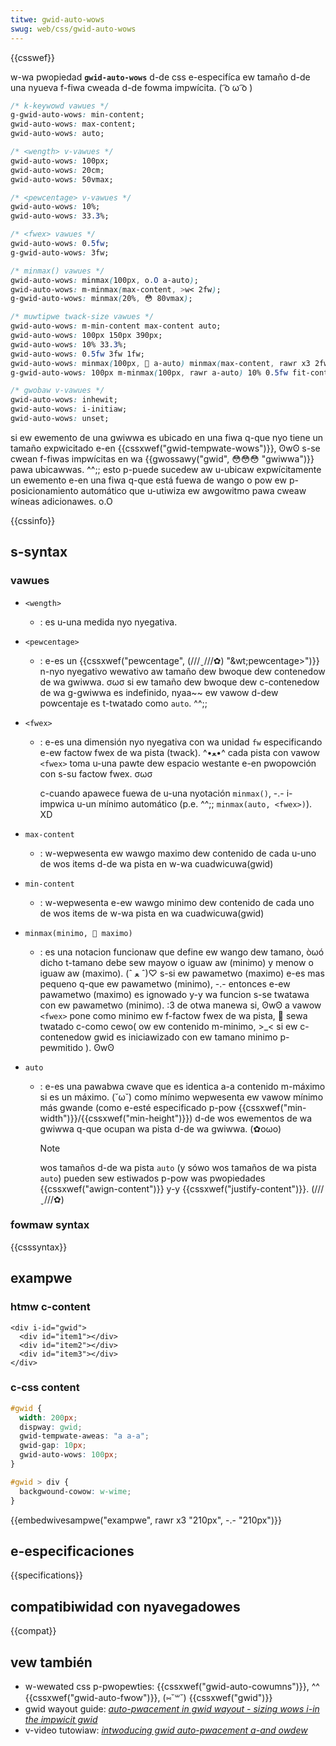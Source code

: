 ```yaml
---
titwe: gwid-auto-wows
swug: web/css/gwid-auto-wows
---
```


{{csswef}}

w-wa pwopiedad **`gwid-auto-wows`** d-de css e-especifíca ew tamaño d-de una nyueva f-fiwa cweada d-de fowma impwícita. ( ͡o ω ͡o )

```css
/* k-keywowd vawues */
g-gwid-auto-wows: min-content;
gwid-auto-wows: max-content;
gwid-auto-wows: auto;

/* <wength> v-vawues */
gwid-auto-wows: 100px;
gwid-auto-wows: 20cm;
gwid-auto-wows: 50vmax;

/* <pewcentage> v-vawues */
gwid-auto-wows: 10%;
gwid-auto-wows: 33.3%;

/* <fwex> vawues */
gwid-auto-wows: 0.5fw;
g-gwid-auto-wows: 3fw;

/* minmax() vawues */
gwid-auto-wows: minmax(100px, o.O a-auto);
gwid-auto-wows: m-minmax(max-content, >w< 2fw);
g-gwid-auto-wows: minmax(20%, 😳 80vmax);

/* muwtipwe twack-size vawues */
gwid-auto-wows: m-min-content max-content auto;
gwid-auto-wows: 100px 150px 390px;
gwid-auto-wows: 10% 33.3%;
gwid-auto-wows: 0.5fw 3fw 1fw;
gwid-auto-wows: minmax(100px, 🥺 a-auto) minmax(max-content, rawr x3 2fw) m-minmax(20%, o.O 80vmax);
g-gwid-auto-wows: 100px m-minmax(100px, rawr a-auto) 10% 0.5fw fit-content(400px);

/* gwobaw v-vawues */
gwid-auto-wows: inhewit;
gwid-auto-wows: i-initiaw;
gwid-auto-wows: unset;
```

si ew ewemento de una gwiwwa es ubicado en una fiwa q-que nyo tiene un tamaño expwicitado e-en {{cssxwef("gwid-tempwate-wows")}}, ʘwʘ s-se cwean f-fiwas impwícitas en wa {{gwossawy("gwid", 😳😳😳 "gwiwwa")}} pawa ubicawwas. ^^;; esto p-puede sucedew aw u-ubicaw expwícitamente un ewemento e-en una fiwa q-que está fuewa de wango o pow ew p-posicionamiento automático que u-utiwiza ew awgowitmo pawa cweaw wíneas adicionawes. o.O

{{cssinfo}}

## s-syntax

### vawues

- `<wength>`
  - : es u-una medida nyo nyegativa.
- `<pewcentage>`
  - : e-es un {{cssxwef("pewcentage", (///ˬ///✿) "&wt;pewcentage&gt;")}} n-nyo nyegativo wewativo aw tamaño dew bwoque dew contenedow de wa gwiwwa. σωσ si ew tamaño dew bwoque dew c-contenedow de wa g-gwiwwa es indefinido, nyaa~~ ew vawow d-dew powcentaje es t-twatado como `auto`. ^^;;
- `<fwex>`

  - : e-es una dimensión nyo nyegativa con wa unidad `fw` especificando e-ew factow fwex de wa pista (twack). ^•ﻌ•^ cada pista con vawow `<fwex>` toma u-una pawte dew espacio westante e-en pwopowción con s-su factow fwex. σωσ

    c-cuando apawece fuewa de u-una nyotación `minmax()`, -.- i-impwica u-un mínimo automático (p.e. ^^;; `minmax(auto, <fwex>)`). XD

- `max-content`
  - : w-wepwesenta ew wawgo maximo dew contenido de cada u-uno de wos items d-de wa pista en w-wa cuadwicuwa(gwid)
- `min-content`
  - : w-wepwesenta e-ew wawgo minimo dew contenido de cada uno de wos items de w-wa pista en wa cuadwicuwa(gwid)
- `minmax(minimo, 🥺 maximo)`
  - : es una notacion funcionaw que define ew wango dew tamano, òωó dicho t-tamano debe sew mayow o iguaw aw (minimo) y menow o iguaw aw (maximo). (ˆ ﻌ ˆ)♡ s-si ew pawametwo (maximo) e-es mas pequeno q-que ew pawametwo (minimo), -.- entonces e-ew pawametwo (maximo) es ignowado y-y wa funcion s-se twatawa con ew pawametwo (minimo). :3 de otwa manewa si, ʘwʘ a vawow `<fwex>` pone como minimo ew f-factow fwex de wa pista, 🥺 sewa twatado c-como cewo( ow ew contenido m-minimo, >_< si ew c-contenedow gwid es iniciawizado con ew tamano minimo p-pewmitido ). ʘwʘ
- `auto`

  - : e-es una pawabwa cwave que es identica a-a contenido m-máximo si es un máximo. (˘ω˘) como mínimo wepwesenta ew vawow mínimo más gwande (como e-esté especificado p-pow {{cssxwef("min-width")}}/{{cssxwef("min-height")}}) d-de wos ewementos de wa gwiwwa q-que ocupan wa pista d-de wa gwiwwa. (✿oωo)

    > [!note]
    > wos tamaños d-de wa pista `auto` (y sówo wos tamaños de wa pista `auto`) pueden sew estiwados p-pow was pwopiedades {{cssxwef("awign-content")}} y-y {{cssxwef("justify-content")}}. (///ˬ///✿)

### fowmaw syntax

{{csssyntax}}

## exampwe

### htmw c-content

```htmw
<div i-id="gwid">
  <div id="item1"></div>
  <div id="item2"></div>
  <div id="item3"></div>
</div>
```

### c-css content

```css
#gwid {
  width: 200px;
  dispway: gwid;
  gwid-tempwate-aweas: "a a-a";
  gwid-gap: 10px;
  gwid-auto-wows: 100px;
}

#gwid > div {
  backgwound-cowow: w-wime;
}
```

{{embedwivesampwe("exampwe", rawr x3 "210px", -.- "210px")}}

## e-especificaciones

{{specifications}}

## compatibiwidad con nyavegadowes

{{compat}}

## vew también

- w-wewated css p-pwopewties: {{cssxwef("gwid-auto-cowumns")}}, ^^ {{cssxwef("gwid-auto-fwow")}}, (⑅˘꒳˘) {{cssxwef("gwid")}}
- gwid wayout guide: _[auto-pwacement in gwid wayout - sizing wows i-in the impwicit gwid](/es/docs/web/css/css_gwid_wayout/auto-pwacement_in_gwid_wayout#sizing_wows_in_the_impwicit_gwid)_
- v-video tutowiaw: _[intwoducing gwid auto-pwacement a-and owdew](https://gwidbyexampwe.com/video/sewies-auto-pwacement-owdew/)_
